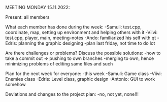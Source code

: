 MEETING MONDAY 15.11.2022:

Present: all members 

What each member has done during the week:
-Samuli: test.cpp, coordinate, map, setting up environment and helping others with it
-Viivi: test.cpp, player, main, meeting-notes
-Ando: familiarized his self with qt
-Edris: planning the graphic designing
-plan last friday, not time to do lot

Are there challenges or problems? Discuss the possible solutions:
-how to take a commit out => pushing to own branches
-merging to own, hence minimizing problems of editing same files and such


Plan for the next week for everyone: 
-this week
-Samuli: Game class 
-Viivi: Enemies class
-Edris: Level class, graphic design 
-Antonio: GUI to work somehow

Deviations and changes to the project plan:
-no, not yet, none!!!